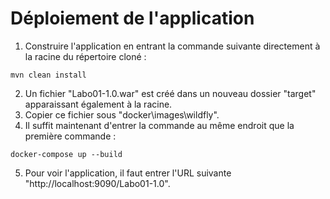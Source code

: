 # Déploiement de l'application

1. Construire l'application en entrant la commande suivante directement à la racine du répertoire cloné :

```
mvn clean install
```

2. Un fichier "Labo01-1.0.war" est créé dans un nouveau dossier "target" apparaissant également à la racine.
3. Copier ce fichier sous "docker\images\wildfly\".
4. Il suffit maintenant d'entrer la commande au même endroit que la première commande :

```
docker-compose up --build
```

5. Pour voir l'application, il faut entrer l'URL suivante "http://localhost:9090/Labo01-1.0".
